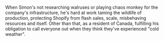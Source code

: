  When Simon's not researching walruses or playing chaos monkey for the company's infrastructure, he's hard at work taming the wildlife of production, protecting Shopify from flash sales, scale, misbehaving resources and itself. Other than that, as a resident of Canada, fulfilling his obligation to call everyone out when they think they've experienced "cold weather".
